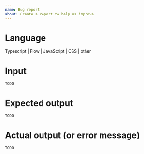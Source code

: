 ```yaml
---
name: Bug report
about: Create a report to help us improve
---
```


# Language

Typescript | Flow | JavaScript | CSS | other

# Input

```
TODO
```

# Expected output

```
TODO
```

# Actual output (or error message)

```
TODO
```
